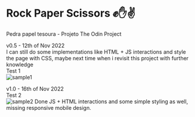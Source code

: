 # Rock Paper Scissors ✊✋✌
 Pedra papel tesoura - Projeto The Odin Project <br>

v0.5 - 12th of Nov 2022 <br>
I can still do some implementations like HTML + JS interactions and style the page with CSS, maybe next time when i revisit this project with further knowledge <br>
Test 1 <br>
![sample1](https://user-images.githubusercontent.com/71563862/201814109-2036c04e-9ec4-4cfe-a6df-e284576b38d9.gif)

v1.0 - 16th of Nov 2022 <br>
Test 2 <br>
![sample2](https://user-images.githubusercontent.com/71563862/202105374-f8e16bdf-3404-412c-ac34-f0ff62279d3e.gif)
Done JS + HTML interactions and some simple styling as well, missing responsive mobile design.

